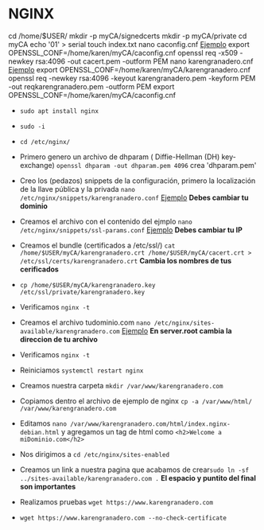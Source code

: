 # NGINX

cd /home/$USER/
mkdir -p myCA/signedcerts
mkdir -p myCA/private
cd myCA
echo '01' > serial
touch index.txt
nano caconfig.cnf [Ejemplo](../../practices/firma-digital/caconfig-cnf)
export OPENSSL_CONF=/home/karen/myCA/caconfig.cnf
openssl req -x509 -newkey rsa:4096 -out cacert.pem -outform PEM
nano karengranadero.cnf [Ejemplo](../firma-digital/karengranadero-cnf)
export OPENSSL_CONF=/home/karen/myCA/karengranadero.cnf
openssl req -newkey rsa:4096 -keyout karengranadero.pem -keyform PEM -out reqkarengranadero.pem -outform PEM
export OPENSSL_CONF=/home/karen/myCA/caconfig.cnf

- `sudo apt install nginx`
- `sudo -i`
- `cd /etc/nginx/`
- Primero genero un archivo de dhparam ( Diffie-Hellman (DH) key-exchange) `openssl dhparam -out dhparam.pem 4096` crea 'dhparam.pem'
- Creo los (pedazos) snippets de la configuración, primero la localización de la llave pública y la privada `nano /etc/nginx/snippets/karengranadero.conf` [Ejemplo](./karengranadero.conf) **Debes cambiar tu dominio**
- Creamos el archivo con el contenido del ejmplo `nano /etc/nginx/snippets/ssl-params.conf` [Ejemplo](./ssl-params.conf) **Debes cambiar tu IP**
- Creamos el bundle (certificados a /etc/ssl/) `cat /home/$USER/myCA/karengranadero.crt /home/$USER/myCA/cacert.crt > /etc/ssl/certs/karengranadero.crt` **Cambia los nombres de tus cerificados**
- `cp /home/$USER/myCA/karengranadero.key /etc/ssl/private/karengranadero.key`

- Verificamos `nginx -t`
- Creamos el archivo tudominio.com `nano /etc/nginx/sites-available/karengranadero.com` [Ejemplo](./karengranadero.com) **En server.root cambia la direccion de tu archivo**

- Verificamos `nginx -t`
- Reiniciamos `systemctl restart nginx`
- Creamos nuestra carpeta `mkdir /var/www/karengranadero.com`
- Copiamos dentro el archivo de ejemplo de nginx `cp -a /var/www/html/ /var/www/karengranadero.com`
- Editamos `nano /var/www/karengranadero.com/html/index.nginx-debian.html` y agregamos un tag de html como `<h2>Welcome a miDominio.com</h2>`
- Nos dirigimos a `cd /etc/nginx/sites-enabled`
- Creamos un link a nuestra pagina que acabamos de crear`sudo ln -sf ../sites-available/karengranadero.com .` **El espacio y puntito del final son importantes**
- Realizamos pruebas `wget https://www.karengranadero.com`
- `wget https://www.karengranadero.com --no-check-certificate`
